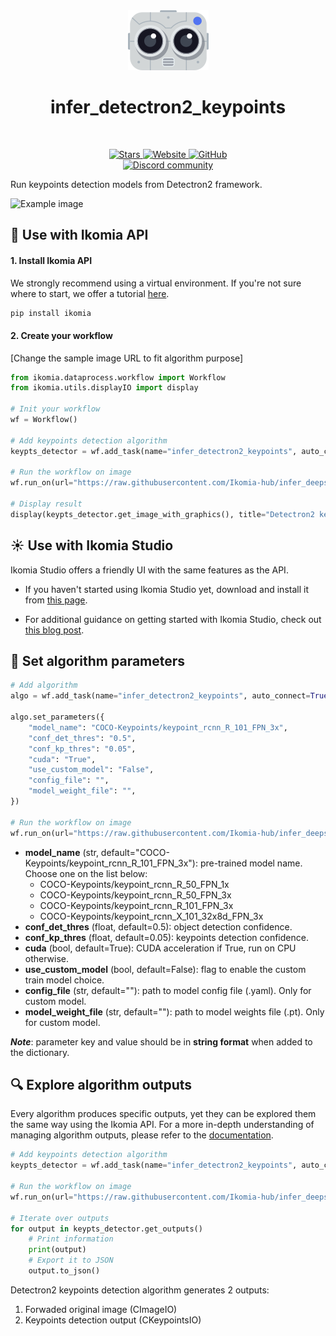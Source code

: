 <div align="center">
  <img src="https://raw.githubusercontent.com/Ikomia-hub/infer_detectron2_keypoints/main/icons/detectron2.png" alt="Algorithm icon">
  <h1 align="center">infer_detectron2_keypoints</h1>
</div>
<br />
<p align="center">
    <a href="https://github.com/Ikomia-hub/infer_detectron2_keypoints">
        <img alt="Stars" src="https://img.shields.io/github/stars/Ikomia-hub/infer_detectron2_keypoints">
    </a>
    <a href="https://app.ikomia.ai/hub/">
        <img alt="Website" src="https://img.shields.io/website/http/app.ikomia.ai/en.svg?down_color=red&down_message=offline&up_message=online">
    </a>
    <a href="https://github.com/Ikomia-hub/infer_detectron2_keypoints/blob/main/LICENSE.md">
        <img alt="GitHub" src="https://img.shields.io/github/license/Ikomia-hub/infer_detectron2_keypoints.svg?color=blue">
    </a>    
    <br>
    <a href="https://discord.com/invite/82Tnw9UGGc">
        <img alt="Discord community" src="https://img.shields.io/badge/Discord-white?style=social&logo=discord">
    </a> 
</p>

Run keypoints detection models from Detectron2 framework.

![Example image](https://raw.githubusercontent.com/Ikomia-hub/infer_detectron2_keypoints/feat/new_readme/images/rugby-result.jpg)

## :rocket: Use with Ikomia API

#### 1. Install Ikomia API

We strongly recommend using a virtual environment. If you're not sure where to start, we offer a tutorial [here](https://www.ikomia.ai/blog/a-step-by-step-guide-to-creating-virtual-environments-in-python).

```sh
pip install ikomia
```

#### 2. Create your workflow

[Change the sample image URL to fit algorithm purpose]

```python
from ikomia.dataprocess.workflow import Workflow
from ikomia.utils.displayIO import display

# Init your workflow
wf = Workflow()

# Add keypoints detection algorithm
keypts_detector = wf.add_task(name="infer_detectron2_keypoints", auto_connect=True)

# Run the workflow on image
wf.run_on(url="https://raw.githubusercontent.com/Ikomia-hub/infer_deepsort/feat/new_readme/images/rugby.jpg")

# Display result
display(keypts_detector.get_image_with_graphics(), title="Detectron2 keypoints")

```

## :sunny: Use with Ikomia Studio

Ikomia Studio offers a friendly UI with the same features as the API.

- If you haven't started using Ikomia Studio yet, download and install it from [this page](https://www.ikomia.ai/studio).

- For additional guidance on getting started with Ikomia Studio, check out [this blog post](https://www.ikomia.ai/blog/how-to-get-started-with-ikomia-studio).

## :pencil: Set algorithm parameters

```python
# Add algorithm
algo = wf.add_task(name="infer_detectron2_keypoints", auto_connect=True)

algo.set_parameters({
    "model_name": "COCO-Keypoints/keypoint_rcnn_R_101_FPN_3x",
    "conf_det_thres": "0.5",
    "conf_kp_thres": "0.05",
    "cuda": "True",
    "use_custom_model": "False",
    "config_file": "",
    "model_weight_file": "",
})

# Run the workflow on image
wf.run_on(url="https://raw.githubusercontent.com/Ikomia-hub/infer_deepsort/feat/new_readme/images/rugby.jpg")
```

- **model_name** (str, default="COCO-Keypoints/keypoint_rcnn_R_101_FPN_3x"): pre-trained model name. Choose one on the list below:
    - COCO-Keypoints/keypoint_rcnn_R_50_FPN_1x
    - COCO-Keypoints/keypoint_rcnn_R_50_FPN_3x
    - COCO-Keypoints/keypoint_rcnn_R_101_FPN_3x
    - COCO-Keypoints/keypoint_rcnn_X_101_32x8d_FPN_3x
- **conf_det_thres** (float, default=0.5): object detection confidence.
- **conf_kp_thres** (float, default=0.05): keypoints detection confidence.
- **cuda** (bool, default=True): CUDA acceleration if True, run on CPU otherwise.
- **use_custom_model** (bool, default=False): flag to enable the custom train model choice.
- **config_file** (str, default=""): path to model config file (.yaml). Only for custom model.
- **model_weight_file** (str, default=""): path to model weights file (.pt). Only for custom model.

***Note***: parameter key and value should be in **string format** when added to the dictionary.

## :mag: Explore algorithm outputs

Every algorithm produces specific outputs, yet they can be explored them the same way using the Ikomia API. For a more in-depth understanding of managing algorithm outputs, please refer to the [documentation](https://ikomia-dev.github.io/python-api-documentation/advanced_guide/IO_management.html).

```python
# Add keypoints detection algorithm
keypts_detector = wf.add_task(name="infer_detectron2_keypoints", auto_connect=True)

# Run the workflow on image
wf.run_on(url="https://raw.githubusercontent.com/Ikomia-hub/infer_deepsort/feat/new_readme/images/rugby.jpg")

# Iterate over outputs
for output in keypts_detector.get_outputs()
    # Print information
    print(output)
    # Export it to JSON
    output.to_json()
```

Detectron2 keypoints detection algorithm generates 2 outputs:

1. Forwaded original image (CImageIO)
2. Keypoints detection output (CKeypointsIO)